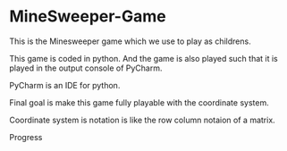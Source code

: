 # MineSweeper-Game

This is the Minesweeper game which we use to play as childrens.

This game is coded in python. And the game is also played such that it is played in the output console of PyCharm.

PyCharm is an IDE for python.

Final goal is make this game fully playable with the coordinate system.

Coordinate system is notation is like the row column notaion of a matrix.


Progress


